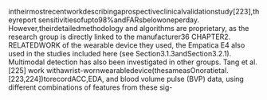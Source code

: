 intheirmostrecentworkdescribingaprospectiveclinicalvalidationstudy[223],theyreport
sensitivitiesofupto98%andFARsbelowoneperday. However,theirdetailedmethodology
and algorithms are proprietary, as the research group is directly linked to the manufacturer36 CHAPTER2. RELATEDWORK
of the wearable device they used, the Empatica E4 also used in the studies included here (see
Section3.1.3andSection3.2.1).
Multimodal detection has also been investigated in other groups. Tang et al. [225] work
withawrist-wornwearabledevice(thesameasOnoratietal.[223,224])torecordACC,EDA,
and blood volume pulse (BVP) data, using different combinations of features from these sig-